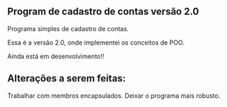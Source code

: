 ## Program de cadastro de contas versão 2.0

Programa simples de cadastro de contas.

Essa é a versão 2.0, onde implementei os conceitos de POO.

Ainda está em desenvolvimento!!

## Alterações a serem feitas:

Trabalhar com membros encapsulados.
Deixar o programa mais robusto.